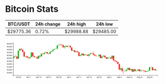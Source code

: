 # Bitcoin Stats

BTC/USDT|24h change|24h high|24h low|
|---|---|---|---|
|$29775.36|0.72%|$29988.88|$29485.00|

<img src="./chart.svg">
